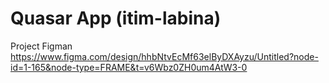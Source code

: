 # Quasar App (itim-labina)
Project Figman https://www.figma.com/design/hhbNtvEcMf63elByDXAyzu/Untitled?node-id=1-165&node-type=FRAME&t=v6Wbz0ZH0um4AtW3-0
